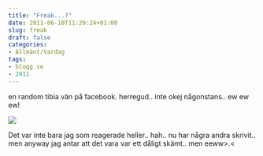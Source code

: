 ```yaml
---
title: "Freak...?"
date: 2011-06-10T11:29:24+01:00
slug: freak
draft: false
categories:
- Allmänt/Vardag
tags:
- blogg.se
- 2011
---
```

en random tibia vän på facebook. herregud.. inte okej någonstans.. ew ew ew!  
  
  
![](/assets/images/blogg.se/pedobear_152026600.png)  
  
Det var inte bara jag som reagerade heller.. hah.. nu har några andra skrivit..  
men anyway jag antar att det vara var ett dåligt skämt.. men eeww>.<